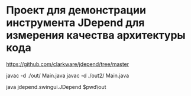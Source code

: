 # Проект для демонстрации инструмента JDepend для измерения качества архитектуры кода
https://github.com/clarkware/jdepend/tree/master

javac -d ./out/ Main.java
javac -d ./out2/ Main.java

java jdepend.swingui.JDepend $pwd\out
